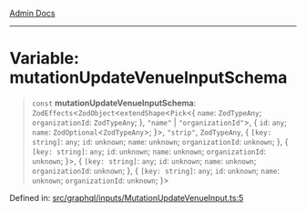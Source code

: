 [Admin Docs](/)

***

# Variable: mutationUpdateVenueInputSchema

> `const` **mutationUpdateVenueInputSchema**: `ZodEffects`\<`ZodObject`\<`extendShape`\<`Pick`\<\{ `name`: `ZodTypeAny`; `organizationId`: `ZodTypeAny`; \}, `"name"` \| `"organizationId"`\>, \{ `id`: `any`; `name`: `ZodOptional`\<`ZodTypeAny`\>; \}\>, `"strip"`, `ZodTypeAny`, \{ `[key: string]`: `any`;  `id`: `unknown`; `name`: `unknown`; `organizationId`: `unknown`; \}, \{ `[key: string]`: `any`;  `id`: `unknown`; `name`: `unknown`; `organizationId`: `unknown`; \}\>, \{ `[key: string]`: `any`;  `id`: `unknown`; `name`: `unknown`; `organizationId`: `unknown`; \}, \{ `[key: string]`: `any`;  `id`: `unknown`; `name`: `unknown`; `organizationId`: `unknown`; \}\>

Defined in: [src/graphql/inputs/MutationUpdateVenueInput.ts:5](https://github.com/PalisadoesFoundation/talawa-api/blob/ba7157ff8b26bc2c54d7ad9ad4d0db0ff21eda4d/src/graphql/inputs/MutationUpdateVenueInput.ts#L5)
